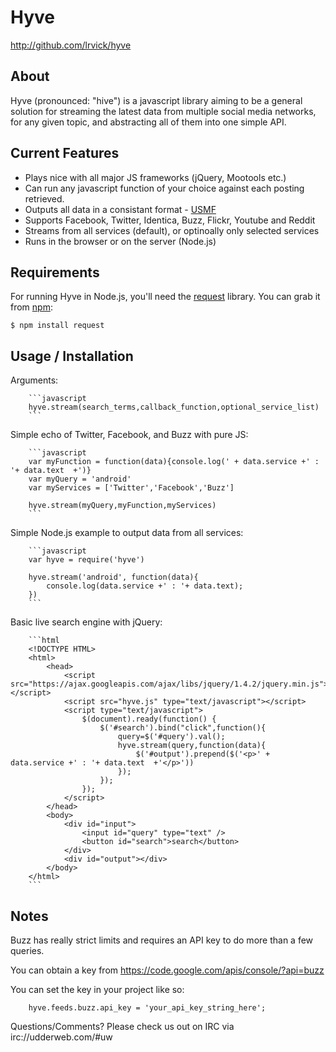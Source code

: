 # Hyve #
  
  <http://github.com/lrvick/hyve>


## About ##

  Hyve (pronounced: "hive") is a javascript library aiming to be a general
  solution for streaming the latest data from multiple social media networks,
  for any given topic, and abstracting all of them into one simple API.


## Current Features ##
 
  * Plays nice with all major JS frameworks (jQuery, Mootools etc.)
  * Can run any javascript function of your choice against each posting retrieved.
  * Outputs all data in a consistant format - [USMF][] 
  * Supports Facebook, Twitter, Identica, Buzz, Flickr, Youtube and Reddit
  * Streams from all services (default), or optinoally only selected services
  * Runs in the browser or on the server (Node.js)

[USMF]: https://github.com/lrvick/tawlk/wiki/Unified-Social-Media-Format-(USMF)


## Requirements ##

For running Hyve in Node.js, you'll need the [request][] library. You can grab
it from [npm][]:

    $ npm install request
    
[request]: https://github.com/mikeal/request
[npm]:     http://npmjs.org


## Usage / Installation ##
  
Arguments:

        ```javascript
        hyve.stream(search_terms,callback_function,optional_service_list)
        ```

Simple echo of Twitter, Facebook, and Buzz with pure JS:
        
        ```javascript    
        var myFunction = function(data){console.log(' + data.service +' : '+ data.text  +')}
        var myQuery = 'android'
        var myServices = ['Twitter','Facebook','Buzz']
        
        hyve.stream(myQuery,myFunction,myServices)
        ```

Simple Node.js example to output data from all services:
        
        ```javascript        
        var hyve = require('hyve')

        hyve.stream('android', function(data){
            console.log(data.service +' : '+ data.text);
        })
        ```

Basic live search engine with jQuery:

        ```html
        <!DOCTYPE HTML> 
        <html> 
            <head> 
                <script src="https://ajax.googleapis.com/ajax/libs/jquery/1.4.2/jquery.min.js"></script> 
                <script src="hyve.js" type="text/javascript"></script> 
                <script type="text/javascript">
                    $(document).ready(function() {    
                        $('#search').bind("click",function(){
                            query=$('#query').val();
                            hyve.stream(query,function(data){
                                $('#output').prepend($('<p>' + data.service +' : '+ data.text  +'</p>'))
                            });
                        });
                    });
                </script> 
            </head> 
            <body> 
                <div id="input"> 
                    <input id="query" type="text" /> 
                    <button id="search">search</button> 
                </div> 
                <div id="output"></div> 
            </body> 
        </html>         
        ```

## Notes ##
    
  Buzz has really strict limits and requires an API key to do more than a few queries.

  You can obtain a key from <https://code.google.com/apis/console/?api=buzz>

  You can set the key in your project like so:
    
        hyve.feeds.buzz.api_key = 'your_api_key_string_here';

  Questions/Comments? Please check us out on IRC via irc://udderweb.com/#uw
